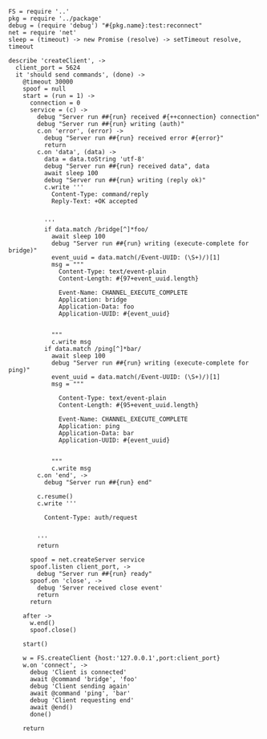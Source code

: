     FS = require '..'
    pkg = require '../package'
    debug = (require 'debug') "#{pkg.name}:test:reconnect"
    net = require 'net'
    sleep = (timeout) -> new Promise (resolve) -> setTimeout resolve, timeout

    describe 'createClient', ->
      client_port = 5624
      it 'should send commands', (done) ->
        @timeout 30000
        spoof = null
        start = (run = 1) ->
          connection = 0
          service = (c) ->
            debug "Server run ##{run} received #{++connection} connection"
            debug "Server run ##{run} writing (auth)"
            c.on 'error', (error) ->
              debug "Server run ##{run} received error #{error}"
              return
            c.on 'data', (data) ->
              data = data.toString 'utf-8'
              debug "Server run ##{run} received data", data
              await sleep 100
              debug "Server run ##{run} writing (reply ok)"
              c.write '''
                Content-Type: command/reply
                Reply-Text: +OK accepted


              '''
              if data.match /bridge[^]*foo/
                await sleep 100
                debug "Server run ##{run} writing (execute-complete for bridge)"
                event_uuid = data.match(/Event-UUID: (\S+)/)[1]
                msg = """
                  Content-Type: text/event-plain
                  Content-Length: #{97+event_uuid.length}

                  Event-Name: CHANNEL_EXECUTE_COMPLETE
                  Application: bridge
                  Application-Data: foo
                  Application-UUID: #{event_uuid}


                """
                c.write msg
              if data.match /ping[^]*bar/
                await sleep 100
                debug "Server run ##{run} writing (execute-complete for ping)"
                event_uuid = data.match(/Event-UUID: (\S+)/)[1]
                msg = """

                  Content-Type: text/event-plain
                  Content-Length: #{95+event_uuid.length}

                  Event-Name: CHANNEL_EXECUTE_COMPLETE
                  Application: ping
                  Application-Data: bar
                  Application-UUID: #{event_uuid}


                """
                c.write msg
            c.on 'end', ->
              debug "Server run ##{run} end"

            c.resume()
            c.write '''

              Content-Type: auth/request


            '''
            return

          spoof = net.createServer service
          spoof.listen client_port, ->
            debug "Server run ##{run} ready"
          spoof.on 'close', ->
            debug 'Server received close event'
            return
          return

        after ->
          w.end()
          spoof.close()

        start()

        w = FS.createClient {host:'127.0.0.1',port:client_port}
        w.on 'connect', ->
          debug 'Client is connected'
          await @command 'bridge', 'foo'
          debug 'Client sending again'
          await @command 'ping', 'bar'
          debug 'Client requesting end'
          await @end()
          done()

        return
